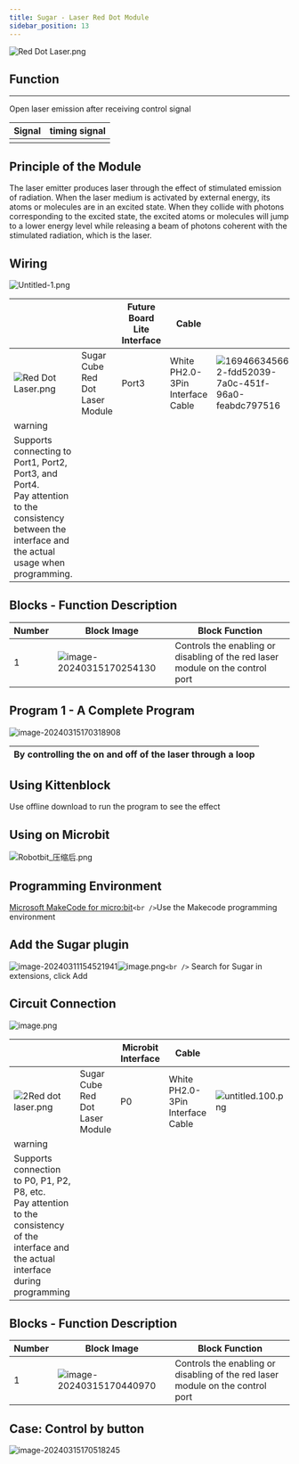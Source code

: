 ```yaml
---
title: Sugar - Laser Red Dot Module
sidebar_position: 13
---
```

![Red Dot Laser.png](https://learn.kittenbot.cn/2024md_pic/1706865662183-6e16b5f7-0420-4920-96dd-69b814417103.png)

## Function

---

Open laser emission after receiving control signal

| **Signal** | timing signal |
| ---------------- | ------------- |
|                  |               |

## Principle of the Module

The laser emitter produces laser through the effect of stimulated emission of radiation. When the laser medium is activated by external energy, its atoms or molecules are in an excited state. When they collide with photons corresponding to the excited state, the excited atoms or molecules will jump to a lower energy level while releasing a beam of photons coherent with the stimulated radiation, which is the laser.

## Wiring

![Untitled-1.png](https://learn.kittenbot.cn/2024md_pic/1706866350038-8b100f3a-dc92-4ffc-ac05-adb48d4863bc.png)

|                                                                                                                                                           |                                 | Future Board Lite Interface | Cable                            |                                                                                                                                                   |
| --------------------------------------------------------------------------------------------------------------------------------------------------------- | ------------------------------- | --------------------------- | -------------------------------- | ------------------------------------------------------------------------------------------------------------------------------------------------- |
| ![Red Dot Laser.png](https://learn.kittenbot.cn/2024md_pic/1706865662183-6e16b5f7-0420-4920-96dd-69b814417103.png)                                          | Sugar Cube Red Dot Laser Module | Port3                       | White PH2.0-3Pin Interface Cable | ![1694663456622-fdd52039-7a0c-451f-96a0-feabdc797516](https://learn.kittenbot.cn/2024md_pic/1694663456622-fdd52039-7a0c-451f-96a0-feabdc797516.png) |
| warning                                                                                                                                                   |                                 |                             |                                  |                                                                                                                                                   |
| Supports connecting to Port1, Port2, Port3, and Port4.<br />Pay attention to the consistency between the interface and the actual usage when programming. |                                 |                             |                                  |                                                                                                                                                   |

## Blocks - Function Description

| Number | Block Image                                                                                 | Block Function                                                                 |
| ------ | ------------------------------------------------------------------------------------------- | ------------------------------------------------------------------------------ |
| 1      | ![image-20240315170254130](https://learn.kittenbot.cn/2024md_pic/image-20240315170254130.png) | Controls the enabling or disabling of the red laser module on the control port |

## Program 1 - A Complete Program

![image-20240315170318908](https://learn.kittenbot.cn/2024md_pic/image-20240315170318908.png)

| By controlling the on and off of the laser through a loop |
| :-------------------------------------------------------: |

## Using Kittenblock

Use offline download to run the program to see the effect

## Using on Microbit

![Robotbit_压缩后.png](https://learn.kittenbot.cn/2024md_pic/1709112761000-c84282ba-fe71-45c1-8ad4-8e7f6fc4738f.png)

## Programming Environment

[Microsoft MakeCode for micro:bit](https://makecode.microbit.org/#editor)`<br />`Use the Makecode programming environment

## Add the Sugar plugin

![image-20240311154521941](https://learn.kittenbot.cn/2024md_pic/image-20240311154521941.png)![image.png](https://learn.kittenbot.cn/2024md_pic/1709111641678-73b61119-c29c-4b48-add7-375ce9a15935.png)`<br />`
Search for Sugar in extensions, click Add

## Circuit Connection

![image.png](https://learn.kittenbot.cn/2024md_pic/1709782064213-1d900ed6-6b32-4210-b55d-fb0e94fb1a4a.png)

|                                                                                                                                                 |                                 | Microbit Interface | Cable                            |                                                                                                                 |
| ----------------------------------------------------------------------------------------------------------------------------------------------- | ------------------------------- | ------------------ | -------------------------------- | --------------------------------------------------------------------------------------------------------------- |
| ![2Red dot laser.png](https://learn.kittenbot.cn/2024md_pic/1706865662183-6e16b5f7-0420-4920-96dd-69b814417103.png)                               | Sugar Cube Red Dot Laser Module | P0                 | White PH2.0-3Pin Interface Cable | ![untitled.100.png](https://learn.kittenbot.cn/2024md_pic/1694663456622-fdd52039-7a0c-451f-96a0-feabdc797516.png) |
| warning                                                                                                                                         |                                 |                    |                                  |                                                                                                                 |
| Supports connection to P0, P1, P2, P8, etc.<br /> Pay attention to the consistency of the interface and the actual interface during programming |                                 |                    |                                  |                                                                                                                 |

## Blocks - Function Description

| Number | Block Image                                                                                 | Block Function                                                                 |
| ------ | ------------------------------------------------------------------------------------------- | ------------------------------------------------------------------------------ |
| 1      | ![image-20240315170440970](https://learn.kittenbot.cn/2024md_pic/image-20240315170440970.png) | Controls the enabling or disabling of the red laser module on the control port |

## Case: Control by button

![image-20240315170518245](https://learn.kittenbot.cn/2024md_pic/image-20240315170518245.png)
